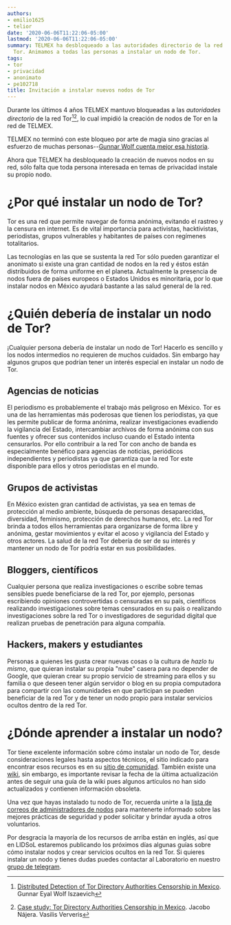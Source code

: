 ```yaml
---
authors:
- emilio1625
- telior
date: '2020-06-06T11:22:06-05:00'
lastmod: '2020-06-06T11:22:06-05:00'
summary: TELMEX ha desbloqueado a las autoridades directorio de la red
  Tor. Animamos a todas las personas a instalar un nodo de Tor.
tags:
- tor
- privacidad
- anonimato
- pe102718
title: Invitación a instalar nuevos nodos de Tor
---
```


Durante los últimos 4 años TELMEX mantuvo bloqueadas a las *autoridades
directorio* de la red Tor[^1][^2], lo cual impidió la creación de nodos
de Tor en la red de TELMEX.

TELMEX no terminó con este bloqueo por arte de magia sino gracias al
esfuerzo de muchas personas--[Gunnar Wolf cuenta mejor esa
historia](https://gwolf.org/2020/06/tor-from-telmex-when-i-say-achievement-unlocked-i-mean-it.html).

Ahora que TELMEX ha desbloqueado la creación de nuevos nodos en su red,
sólo falta que toda persona interesada en temas de privacidad instale su
propio nodo.

# ¿Por qué instalar un nodo de Tor?

Tor es una red que permite navegar de forma anónima, evitando el rastreo
y la censura en internet. Es de vital importancia para activistas,
hacktivistas, periodistas, grupos vulnerables y habitantes de países con
regímenes totalitarios.

Las tecnologías en las que se sustenta la red Tor sólo pueden garantizar
el anonimato si existe una gran cantidad de nodos en la red y éstos
están distribuidos de forma uniforme en el planeta. Actualmente la
presencia de nodos fuera de países europeos o Estados Unidos es
minoritaria, por lo que instalar nodos en México ayudará bastante a las
salud general de la red.

# ¿Quién debería de instalar un nodo de Tor?

¡Cualquier persona debería de instalar un nodo de Tor! Hacerlo es
sencillo y los nodos intermedios no requieren de muchos cuidados. Sin
embargo hay algunos grupos que podrían tener un interés especial en
instalar un nodo de Tor.

## Agencias de noticias

El periodismo es probablemente el trabajo más peligroso en México. Tor
es una de las herramientas más poderosas que tienen los periodistas, ya
que les permite publicar de forma anónima, realizar investigaciones
evadiendo la vigilancia del Estado, intercambiar archivos de forma
anónima con sus fuentes y ofrecer sus contenidos incluso cuando el
Estado intenta censurarlos. Por ello contribuir a la red Tor con ancho
de banda es especialmente benéfico para agencias de noticias, periódicos
independientes y periodistas ya que garantiza que la red Tor este
disponible para ellos y otros periodistas en el mundo.

## Grupos de activistas

En México existen gran cantidad de activistas, ya sea en temas de
protección al medio ambiente, búsqueda de personas desaparecidas,
diversidad, feminismo, protección de derechos humanos, etc. La red Tor
brinda a todos ellos herramientas para organizarse de forma libre y
anónima, gestar movimientos y evitar el acoso y vigilancia del Estado y
otros actores. La salud de la red Tor debería de ser de su interés y
mantener un nodo de Tor podría estar en sus posibilidades.

## Bloggers, científicos

Cualquier persona que realiza investigaciones o escribe sobre temas
sensibles puede beneficiarse de la red Tor, por ejemplo, personas
escribiendo opiniones controvertidas o censuradas en su país,
científicos realizando investigaciones sobre temas censurados en su país
o realizando investigaciones sobre la red Tor o investigadores de
seguridad digital que realizan pruebas de penetración para alguna
compañía.

## Hackers, makers y estudiantes

Personas a quienes les gusta crear nuevas cosas o la cultura de *hazlo
tu mismo*, que quieran instalar su propia "nube" casera para no depender
de Google, que quieran crear su propio servicio de streaming para ellos
y su familia o que deseen tener algún servidor o blog en su propia
computadora para compartir con las comunidades en que participan se
pueden beneficiar de la red Tor y de tener un nodo propio para instalar
servicios ocultos dentro de la red Tor.

# ¿Dónde aprender a instalar un nodo?

Tor tiene excelente información sobre cómo instalar un nodo de Tor,
desde consideraciones legales hasta aspectos técnicos, el sitio indicado
para encontrar esos recursos es en su [sitio de
comunidad](https://community.torproject.org/relay). También existe una
[wiki](https://trac.torproject.org/projects/tor), sin embargo, es
importante revisar la fecha de la última actualización antes de seguir
una guía de la wiki pues algunos artículos no han sido actualizados y
contienen información obsoleta.

Una vez que hayas instalado tu nodo de Tor, recuerda unirte a la [lista
de correos de administradores de
nodos](https://lists.torproject.org/cgi-bin/mailman/listinfo/tor-relays)
para mantenerte informado sobre las mejores prácticas de seguridad y
poder solicitar y brindar ayuda a otros voluntarios.

Por desgracia la mayoría de los recursos de arriba están en inglés, así
que en LIDSoL estaremos publicando los próximos días algunas guías sobre
cómo instalar nodos y crear servicios ocultos en la red Tor. Si quieres
instalar un nodo y tienes dudas puedes contactar al Laboratorio en
nuestro [grupo de telegram](https://telegram.me/lidsol).

[^1]: [Distributed Detection of Tor Directory Authorities Censorship in
    Mexico](https://www.thinkmind.org/index.php?view=article&articleid=icn_2019_6_20_38010). Gunnar Eyal Wolf Iszaevich

[^2]: [Case study: Tor Directory Authorities Censorship in Mexico](https://magma.lavafeld.org/guide/data-analysis.html#case-study-tor-directory-authorities-censorship-in-mexico). Jacobo
    Nájera. Vasilis Ververis
